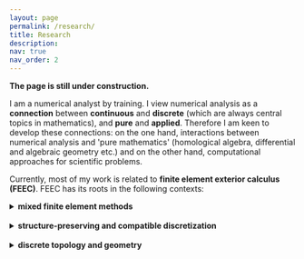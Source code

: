 ```yaml
---
layout: page
permalink: /research/
title: Research
description: 
nav: true
nav_order: 2
---
```


<strong>The page is still under construction.</strong>


I am a numerical analyst by training. I view numerical analysis as a <b>connection</b> between <b>continuous</b> and <b>discrete</b> (which are always central topics in mathematics), and <b>pure</b> and <b>applied</b>. Therefore I am keen to develop these connections: on the one hand, interactions between numerical analysis and 'pure mathematics' (homological algebra, differential and algebraic geometry etc.) and on the other hand, computational approaches for scientific problems. 

Currently, most of my work is related to <b>finite element exterior calculus (FEEC)</b>. FEEC has its roots in the following contexts:

<details>
  <summary> <b>mixed finite element methods</b></summary>
  Most real-world problems involve more than one field. For example, Navier-Stokes equations involve velocity and pressure, and magnetohydrodynamics describes the coupling of fluids and magnetic fields. Finite element methods involving more than one field are referred to as <b>mixed methods</b>. 
A major message from the study of mixed methods (see [1] for a comprehensive account of this subject) is that different fields should be discretized differently to get correct solutions and efficient solvers.  The   <b><a href="https://en.wikipedia.org/wiki/Ladyzhenskaya–Babuška–Brezzi_condition">Ladyzhenskaya–Babuška–Brezzi (LBB) condition</a></b>, or the <b>inf-sup condition</b> provides a criterion for the choices of discretization (discrete spaces) for different fields. Roughly speaking, these conditions describe how (linear) differential operators should map one space to another. For example, for incompressible flows, one discretizes the velocity in one finite dimensional space (e.g., a certain finite element space) and the pressure in another. The inf-sup condition requires that divergence is surjective from the velocity space to the pressure space (with an analytic bound). Homological algebra and differential complexes (central subjects in FEEC) encode kernels and images of (linear) differential operators, and, therefore are proper tools. 
</details>
 
<br />


<details>
  <summary> <b>structure-preserving and compatible discretization</b></summary>
  The idea of <b>structure-preserving discretization</b> or <b>compatible discretization</b> is to recognize key (algebraic, geometric, topological and physical) structures of problems (structure-awareness) and preserve them in the design of numerical methods. An eminent example is <b><a href="https://www.damtp.cam.ac.uk/user/na/NA_papers/NA2015_05.pdf">geometric numerical integration</a></b>, which discretizes classical mechanics in the Hamiltonian form and preserves symplectic forms in algorithms. <br />  <br />
  
   Finite element exterior calculus falls in the category of structure-preserving discretization by capturing cohomologies. This ensures correct numerical solutions, efficient solvers, and precise physical invariants. More precisely, cohomologies of discrete spaces should be compatible with the continuous version. In other words, differential structures are preserved. 
</details>


<br />


<details>
  <summary> <b>discrete topology and geometry</b></summary>
<b>Homology</b> is a tool for studying the topology of a domain. Roughly speaking, the idea is to look for loops which are not the boundary of any 2D cell, and higher dimensional versions of such objects (for example, on a 2D domain with a hole, one can draw a loop around the hole, which is not the boundary of any 2D patch). <b>Cohomology</b> comes from duality: one associates a number to each cell (lines, faces etc.) and defines the dual of the boundary operator (called coboundary). Functions with vanishing coboundaries which are not coboundary of another function represent cohomology.  <b>De Rham complex</b> provides a computable version of cohomology: integrating k-forms on k-dimensional cells provides such a function, and coboundary operators correspond to exterior derivatives (grad, curl, div and higher dimensional generalizations).

<br />

The de Rham complex is related to PDEs. For example, the Maxwell equation involve grad, curl, and div, and can be written in terms of de Rham complexes. In finite element exterior calculus, one wants to discretize the de Rham complex, and use the resulting discrete version to compute. 

 
</details>

 

   

   

